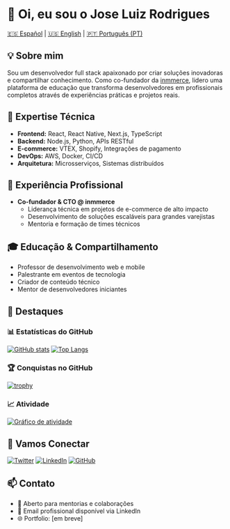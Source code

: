 # 👋 Oi, eu sou o Jose Luiz Rodrigues

[🇪🇸 Español](README.es.md) | [🇺🇸 English](README.en.md) | [🇵🇹 Português (PT)](README.pt.md)

## 💡 Sobre mim

Sou um desenvolvedor full stack apaixonado por criar soluções inovadoras e compartilhar conhecimento. Como co-fundador da [inmmerce](https://inmmerce.com), lidero uma plataforma de educação que transforma desenvolvedores em profissionais completos através de experiências práticas e projetos reais.

## 🚀 Expertise Técnica

- **Frontend:** React, React Native, Next.js, TypeScript
- **Backend:** Node.js, Python, APIs RESTful
- **E-commerce:** VTEX, Shopify, Integrações de pagamento
- **DevOps:** AWS, Docker, CI/CD
- **Arquitetura:** Microsserviços, Sistemas distribuídos

## 💼 Experiência Profissional

- **Co-fundador & CTO @ inmmerce**
  - Liderança técnica em projetos de e-commerce de alto impacto
  - Desenvolvimento de soluções escaláveis para grandes varejistas
  - Mentoria e formação de times técnicos

## 🎓 Educação & Compartilhamento

- Professor de desenvolvimento web e mobile
- Palestrante em eventos de tecnologia
- Criador de conteúdo técnico
- Mentor de desenvolvedores iniciantes

## 🌟 Destaques

### 📊 Estatísticas do GitHub

[![GitHub stats](https://github-readme-stats.vercel.app/api?username=zeluizr&show_icons=true&include_all_commits=true&count_private=true)](https://github.com/zeluizr)
[![Top Langs](https://github-readme-stats.vercel.app/api/top-langs/?username=zeluizr&layout=compact&langs_count=7)](https://github.com/zeluizr)

### 🏆 Conquistas no GitHub

[![trophy](https://github-profile-trophy.vercel.app/?username=zeluizr&column=7)](https://github.com/zeluizr)

### 📈 Atividade

[![Gráfico de atividade](https://github-readme-activity-graph.vercel.app/graph?username=zeluizr)](https://github.com/zeluizr)

## 🤝 Vamos Conectar

[![Twitter](https://img.shields.io/badge/-@zeluizr-1DA1F2?style=flat-square&logo=twitter&logoColor=white&link=https://twitter.com/zeluizr)](https://twitter.com/zeluizr) [![LinkedIn](https://img.shields.io/badge/-Jose%20Luiz%20Rodrigues-0077B5?style=flat-square&logo=linkedin&logoColor=white&link=https://www.linkedin.com/in/zeluizr/)](https://www.linkedin.com/in/zeluizr/) [![GitHub](https://img.shields.io/badge/-zeluizr-181717?style=flat-square&logo=github&logoColor=white&link=https://github.com/zeluizr)](https://github.com/zeluizr)

## 📫 Contato

- 💬 Aberto para mentorias e colaborações
- 📧 Email profissional disponível via LinkedIn
- 🌐 Portfolio: [em breve]
